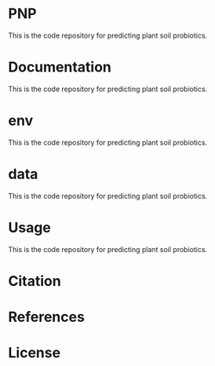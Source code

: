 # PNP
This is the code repository for predicting plant soil probiotics.
# Documentation
This is the code repository for predicting plant soil probiotics.
# env
This is the code repository for predicting plant soil probiotics.

# data
This is the code repository for predicting plant soil probiotics.

# Usage
This is the code repository for predicting plant soil probiotics.

# Citation

# References

# License
